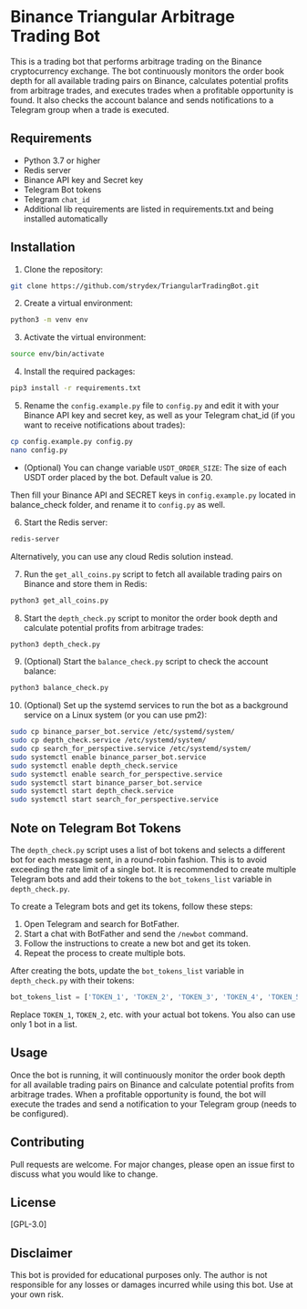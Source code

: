 Binance Triangular Arbitrage Trading Bot
=============================

This is a trading bot that performs arbitrage trading on the Binance cryptocurrency exchange. The bot continuously monitors the order book depth for all available trading pairs on Binance, calculates potential profits from arbitrage trades, and executes trades when a profitable opportunity is found. It also checks the account balance and sends notifications to a Telegram group when a trade is executed.

Requirements
------------

* Python 3.7 or higher
* Redis server
* Binance API key and Secret key
* Telegram Bot tokens
* Telegram `chat_id`
* Additional lib requirements are listed in requirements.txt and being installed automatically

Installation
------------

1. Clone the repository:
```bash
git clone https://github.com/strydex/TriangularTradingBot.git
```
2. Create a virtual environment:
```bash
python3 -m venv env
```
3. Activate the virtual environment:
```bash
source env/bin/activate
```
4. Install the required packages:
```bash
pip3 install -r requirements.txt
```
5. Rename the `config.example.py` file to `config.py` and edit it with your Binance API key and secret key, as well as your Telegram chat_id (if you want to receive notifications about trades):
```bash
cp config.example.py config.py
nano config.py
```
- (Optional) You can change variable `USDT_ORDER_SIZE`: The size of each USDT order placed by the bot. Default value is 20.

Then fill your Binance API and SECRET keys in `config.example.py` located in balance_check folder, and rename it to `config.py` as well.

6. Start the Redis server:
```bash
redis-server
```
Alternatively, you can use any cloud Redis solution instead.

7. Run the `get_all_coins.py` script to fetch all available trading pairs on Binance and store them in Redis:
```bash
python3 get_all_coins.py
```
8. Start the `depth_check.py` script to monitor the order book depth and calculate potential profits from arbitrage trades:
```bash
python3 depth_check.py
```
9. (Optional) Start the `balance_check.py` script to check the account balance:
```bash
python3 balance_check.py
```
10. (Optional) Set up the systemd services to run the bot as a background service on a Linux system (or you can use pm2):
```bash
sudo cp binance_parser_bot.service /etc/systemd/system/
sudo cp depth_check.service /etc/systemd/system/
sudo cp search_for_perspective.service /etc/systemd/system/
sudo systemctl enable binance_parser_bot.service
sudo systemctl enable depth_check.service
sudo systemctl enable search_for_perspective.service
sudo systemctl start binance_parser_bot.service
sudo systemctl start depth_check.service
sudo systemctl start search_for_perspective.service
```
Note on Telegram Bot Tokens
--------------------------

The `depth_check.py` script uses a list of bot tokens and selects a different bot for each message sent, in a round-robin fashion. This is to avoid exceeding the rate limit of a single bot. It is recommended to create multiple Telegram bots and add their tokens to the `bot_tokens_list` variable in `depth_check.py`.

To create a Telegram bots and get its tokens, follow these steps:

1. Open Telegram and search for BotFather.
2. Start a chat with BotFather and send the `/newbot` command.
3. Follow the instructions to create a new bot and get its token.
4. Repeat the process to create multiple bots.

After creating the bots, update the `bot_tokens_list` variable in `depth_check.py` with their tokens:
```python
bot_tokens_list = ['TOKEN_1', 'TOKEN_2', 'TOKEN_3', 'TOKEN_4', 'TOKEN_5', 'TOKEN_6', 'TOKEN_7', 'TOKEN_8']
```
Replace `TOKEN_1`, `TOKEN_2`, etc. with your actual bot tokens. You also can use only 1 bot in a list.

Usage
-----

Once the bot is running, it will continuously monitor the order book depth for all available trading pairs on Binance and calculate potential profits from arbitrage trades. When a profitable opportunity is found, the bot will execute the trades and send a notification to your Telegram group (needs to be configured).

Contributing
------------

Pull requests are welcome. For major changes, please open an issue first to discuss what you would like to change.

License
-------

[GPL-3.0]

Disclaimer
----------

This bot is provided for educational purposes only. The author is not responsible for any losses or damages incurred while using this bot. Use at your own risk.
